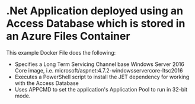 # .Net Application deployed using an Access Database which is stored in an Azure Files Container

This example Docker File does the following:
* Specifies a Long Term Servicing Channel base Windows Server 2016 Core image, i.e. microsoft/aspnet:4.7.2-windowsservercore-ltsc2016
* Executes a PowerShell script to install the JET dependency for working with the Access Database
* Uses APPCMD to set the application's Application Pool to run in 32-bit mode.
